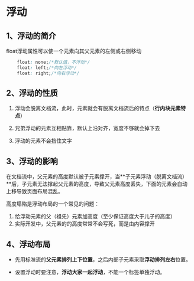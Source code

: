 # 浮动

## 1、浮动的简介

float浮动属性可以使一个元素向其父元素的左侧或右侧移动

```css
	float: none;/*默认值，不浮动*/
	float: left;/*向左浮动*/	
	float: right;/*向右浮动*/	
```

## 2、浮动的性质

1. 浮动会脱离文档流，此时，元素就会有脱离文档流后的特点（**行内块元素特点**）
2. 兄弟浮动的元素互相贴靠，默认上沿对齐，宽度不够就会掉下去

3. 浮动的元素不会挡住文字

## 3、浮动的影响

在文档流中，父元素的高度默认被子元素撑开，当**子元素浮动（脱离文档流）**后，子元素无法撑起父元素的高度，导致父元素高度丢失，下面的元素会自动上移导致页面布局混乱。

高度塌陷是浮动布局的一个常见的问题：

1. 给浮动元素的父（祖先）元素加高度（至少保证高度大于儿子的高度）
2. 实际开发中，父元素的的高度常常不会写死，而是由内容撑开

## 4、浮动布局

- 先用标准流的**父元素排列上下位置**，之后内部子元素采取**浮动排列左右**位置。

- 设置浮动时要注意，**浮动大家一起浮动**，不能一个标签单独浮动。

